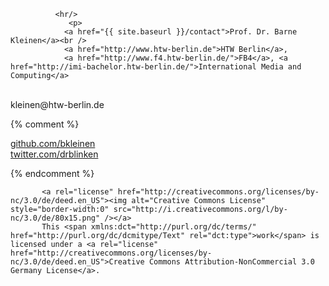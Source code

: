 
              <hr/>
                 <p>
                <a href="{{ site.baseurl }}/contact">Prof. Dr. Barne Kleinen</a><br />
                <a href="http://www.htw-berlin.de">HTW Berlin</a>,
                <a href="http://www.f4.htw-berlin.de/">FB4</a>, <a href="http://imi-bachelor.htw-berlin.de/">International Media and Computing</a>
<br />
 kleinen@htw-berlin.de
                </p>
                {% comment %}
                <p>
                  <a href="http://github.com/bkleinen/">github.com/bkleinen</a><br />
                  <a href="http://twitter.com/drblinken/">twitter.com/drblinken</a><br />
                </p>{% endcomment %}

           <a rel="license" href="http://creativecommons.org/licenses/by-nc/3.0/de/deed.en_US"><img alt="Creative Commons License" style="border-width:0" src="http://i.creativecommons.org/l/by-nc/3.0/de/80x15.png" /></a>
           This <span xmlns:dct="http://purl.org/dc/terms/" href="http://purl.org/dc/dcmitype/Text" rel="dct:type">work</span> is licensed under a <a rel="license" href="http://creativecommons.org/licenses/by-nc/3.0/de/deed.en_US">Creative Commons Attribution-NonCommercial 3.0 Germany License</a>.
